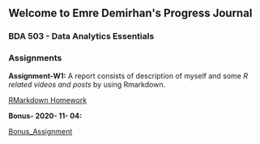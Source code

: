 
## Welcome to Emre Demirhan's Progress Journal
### BDA 503 - Data Analytics Essentials

### Assignments
**Assignment-W1:**  A report consists of description of myself and some *R related videos and posts* by using Rmarkdown. 

[RMarkdown Homework](https://pjournal.github.io/mef04-demirhanemre/Assignment-W1.html)

**Bonus- 2020- 11- 04:**

[Bonus_Assignment](https://pjournal.github.io/mef04-demirhanemre/Bonus20201104.html)



